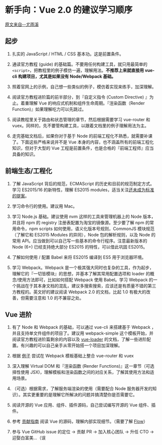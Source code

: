 # 新手向：Vue 2.0 的建议学习顺序

[原文来自--尤雨溪](https://zhuanlan.zhihu.com/p/23134551)

## 起步

1. 扎实的 JavaScript / HTML / CSS 基本功。这是前置条件。

2. 通读官方教程 (guide) 的基础篇。不要用任何构建工具，就只用最简单的 ```<script>```，把教程里的例子模仿一遍，理解用法。**不推荐上来就直接用 vue-cli 构建项目，尤其是如果没有 Node/Webpack 基础。**

3. 照着官网上的示例，自己想一些类似的例子，模仿着实现来练手，加深理解。

4. 阅读官方教程进阶篇的前半部分，到『自定义指令 (Custom Directive) 』为止。着重理解 Vue 的响应式机制和组件生命周期。『渲染函数（Render Function)』如果理解吃力可以先跳过。

5. 阅读教程里关于路由和状态管理的章节，然后根据需要学习 vue-router 和 vuex。同样的，先不要管构建工具，以跟着文档里的例子理解用法为主。

6. 走完基础文档后，如果你对于基于 Node 的前端工程化不熟悉，就需要补课了。下面这些严格来说并不是 Vue 本身的内容，也不涵盖所有的前端工程化知识，但对于大型的 Vue 工程是前置条件，也是合格的『前端工程师』应当具备的知识。

## 前端生态/工程化

1. 了解 JavaScript 背后的规范，ECMAScript 的历史和目前的规范制定方式。学习 ES2015/16 的新特性，理解 ES2015 modules，适当关注[还未成为标准的提案](https://github.com/tc39/proposals)。

2. 学习命令行的使用。建议用 Mac。

3. 学习 Node.js 基础。建议使用 nvm 这样的工具来管理机器上的 Node 版本，并且将 npm 的 registry 注册表配置为淘宝的镜像源。至少要了解 npm 的常用命令，npm scripts 如何使用，语义化版本号规则，CommonJS 模块规范（了解它和 ES2015 Modules 的异同），Node 包的解析规则，以及 Node 的常用 API。应当做到可以自己写一些基本的命令行程序。注意最新版本的 Node (6+) 已经支持绝大部分 ES2015 的特性，可以借此巩固 ES2015。

4. 了解如何使用 / 配置 Babel 来将 ES2015 编译到 ES5 用于浏览器环境。

5. 学习 Webpack。Webpack 是一个极其强大同时也复杂的工具，作为起步，理解它的『一切皆模块』的思想，并基本了解其常用配置选项和 loader 的概念/使用方法即可，比如如何搭配 Webpack 使用 Babel。学习 Webpack 的一个挑战在于其本身文档的混乱，建议多搜索搜索，应该还是有质量不错的第三方教程的。英文好的建议阅读 Webpack 2.0 的文档，比起 1.0 有极大的改善，但需要注意和 1.0 的不兼容之处。

## Vue 进阶

1. 有了 Node 和 Webpack 的基础，可以通过 vue-cli 来搭建基于 Webpack ，并且支持单文件组件的项目了。建议用 webpack-simple 这个模板开始，并阅读官方教程进阶篇剩余的内容以及 [vue-loader](https://vue-loader.vuejs.org/) 的文档，了解一些进阶配置。有兴趣的可以自己亲手从零开始搭一个项目加深理解。

2. 根据 [例子](https://github.com/vuejs/vue-hackernews-2.0) 尝试在 Webpack 模板基础上整合 vue-router 和 vuex

3. 深入理解 Virtual DOM 和『渲染函数 (Render Functions)』这一章节（可选择性使用 JSX)，理解模板和渲染函数之间的对应关系，了解其使用方法和适用场景。

4. （可选）根据需求，了解服务端渲染的使用（需要配合 Node 服务器开发的知识）。其实更重要的是理解它所解决的问题并搞清楚你是否需要它。

5. 阅读开源的 Vue 应用、组件、插件源码，自己尝试编写开源的 Vue 组件、插件。

6. 参考 [贡献指南](https://github.com/vuejs/vue/blob/dev/.github/CONTRIBUTING.md#development-setup) 阅读 Vue 的源码，理解内部实现细节。（需要了解 [Flow](https://flow.org/)）

7. 参与 Vue GitHub issue 的定位 -> 贡献 PR -> 加入核心团队 -> 升任 CTO -> 迎娶白富美...（误
